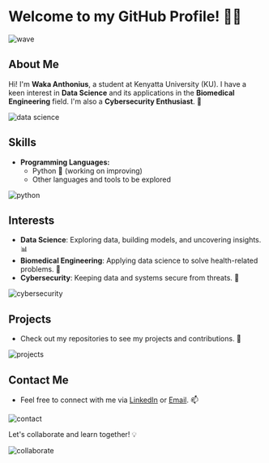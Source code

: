 # Welcome to my GitHub Profile! 🎉🎉

![wave](https://media.giphy.com/media/hvRJCLFzcasrR4ia7z/giphy.gif)

## About Me
Hi! I'm **Waka Anthonius**, a student at Kenyatta University (KU). I have a keen interest in **Data Science** and its applications in the **Biomedical Engineering** field. I'm also a **Cybersecurity Enthusiast**. 🚀

![data science](https://media.giphy.com/media/fA4rVEWR8VvoYE5hi5/giphy.gif)

## Skills
- **Programming Languages:**
  - Python 🐍 (working on improving)
  - Other languages and tools to be explored

![python](https://media.giphy.com/media/SWoSkN6DxTszqIKEqv/giphy.gif)

## Interests
- **Data Science**: Exploring data, building models, and uncovering insights. 📊
- **Biomedical Engineering**: Applying data science to solve health-related problems. 🏥
- **Cybersecurity**: Keeping data and systems secure from threats. 🔐

![cybersecurity](https://media.giphy.com/media/3o6ZtpxSZbQRRnwCKQ/giphy.gif)

## Projects
- Check out my repositories to see my projects and contributions. 🌟

![projects](https://media.giphy.com/media/xT9IgG50Fb7Mi0prBC/giphy.gif)

## Contact Me
- Feel free to connect with me via [LinkedIn](your-linkedin-profile) or [Email](your-email). 📫

![contact](https://media.giphy.com/media/3ov9k4ac6tFxiNBzWg/giphy.gif)

Let's collaborate and learn together! 💡

![collaborate](https://media.giphy.com/media/3o6wrvdHFbwBrUFenu/giphy.gif)
